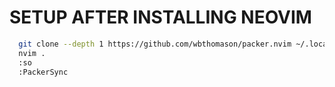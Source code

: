 # SETUP AFTER INSTALLING NEOVIM

```bash
  git clone --depth 1 https://github.com/wbthomason/packer.nvim ~/.local/share/nvim/site/pack/packer/start/packer.nvim
  nvim .
  :so
  :PackerSync
```
